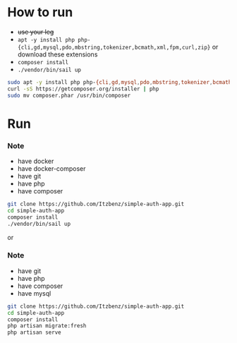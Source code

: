 # How to run
- ~~use your leg~~
- `apt -y install php php-{cli,gd,mysql,pdo,mbstring,tokenizer,bcmath,xml,fpm,curl,zip}` or download these extensions
- `composer install`
- `./vendor/bin/sail up`





```bash
sudo apt -y install php php-{cli,gd,mysql,pdo,mbstring,tokenizer,bcmath,xml,fpm,curl,zip}
curl -sS https://getcomposer.org/installer | php 
sudo mv composer.phar /usr/bin/composer
```
# Run
### Note
- have docker
- have docker-composer
- have git
- have php
- have composer
```bash
git clone https://github.com/Itzbenz/simple-auth-app.git
cd simple-auth-app
composer install
./vendor/bin/sail up
```
or

### Note
- have git
- have php
- have composer
- have mysql
```bash
git clone https://github.com/Itzbenz/simple-auth-app.git
cd simple-auth-app
composer install
php artisan migrate:fresh
php artisan serve
```
